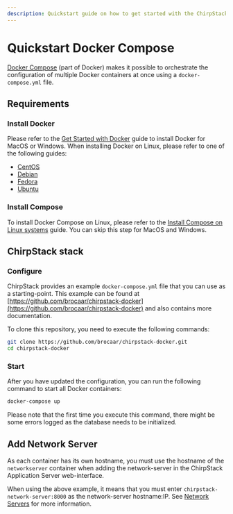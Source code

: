 ```yaml
---
description: Quickstart guide on how to get started with the ChirpStack stack using Docker Compose.
---
```


# Quickstart Docker Compose

[Docker Compose](https://docs.docker.com/compose/) (part of Docker) makes
it possible to orchestrate the configuration of multiple Docker containers
at once using a `docker-compose.yml` file.

## Requirements

### Install Docker

Please refer to the [Get Started with Docker](https://www.docker.com/get-started)
guide to install Docker for MacOS or Windows. When installing Docker on Linux,
please refer to one of the following guides:

* [CentOS](https://docs.docker.com/install/linux/docker-ce/centos/#install-docker-ce)
* [Debian](https://docs.docker.com/install/linux/docker-ce/debian/)
* [Fedora](https://docs.docker.com/install/linux/docker-ce/fedora/)
* [Ubuntu](https://docs.docker.com/install/linux/docker-ce/ubuntu/)

### Install Compose

To install Docker Compose on Linux, please refer to the
[Install Compose on Linux systems](https://docs.docker.com/compose/install/#install-compose)
guide. You can skip this step for MacOS and Windows.

## ChirpStack stack

### Configure

ChirpStack provides an example `docker-compose.yml` file that
you can use as a starting-point. This example can be found at
[https://github.com/brocaar/chirpstack-docker](https://github.com/brocaar/chirpstack-docker)
and also contains more documentation.

To clone this repository, you need to execute the following commands:

```bash
git clone https://github.com/brocaar/chirpstack-docker.git
cd chirpstack-docker
```

### Start

After you have updated the configuration, you can run the following command
to start all Docker containers:

```bash
docker-compose up
```

Please note that the first time you execute this command, there might be
some errors logged as the database needs to be initialized.

## Add Network Server

As each container has its own hostname, you must use the hostname of the 
`networkserver` container when adding the network-server in the ChirpStack Application Server
web-interface.

When using the above example, it means that you must enter `chirpstack-network-server:8000`
as the network-server hostname:IP. See [Network Servers](../../application-server/use/network-servers.md)
for more information.
